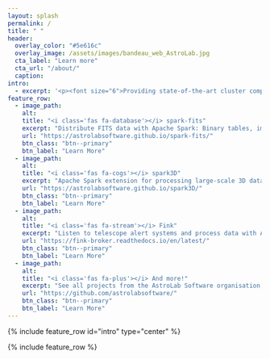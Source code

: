 ```yaml
---
layout: splash
permalink: /
title: " "
header:
  overlay_color: "#5e616c"
  overlay_image: /assets/images/bandeau_web_AstroLab.jpg
  cta_label: "Learn more"
  cta_url: "/about/"
  caption:
intro:
  - excerpt: '<p><font size="6">Providing state-of-the-art cluster computing software to overcome modern science challenges</font></p>'
feature_row:
  - image_path:
    alt:
    title: "<i class='fas fa-database'></i> spark-fits"
    excerpt: "Distribute FITS data with Apache Spark: Binary tables, images and more! API for Scala, Java, Python and R."
    url: "https://astrolabsoftware.github.io/spark-fits/"
    btn_class: "btn--primary"
    btn_label: "Learn More"
  - image_path:
    alt:
    title: "<i class='fas fa-cogs'></i> spark3D"
    excerpt: "Apache Spark extension for processing large-scale 3D data sets: Astrophysics, High Energy Physics, Meteorology, ..."
    url: "https://astrolabsoftware.github.io/spark3D/"
    btn_class: "btn--primary"
    btn_label: "Learn More"
  - image_path:
    alt:
    title: "<i class='fas fa-stream'></i> Fink"
    excerpt: "Listen to telescope alert systems and process data with Apache Spark Structured Streaming and Apache Kafka."
    url: "https://fink-broker.readthedocs.io/en/latest/"
    btn_class: "btn--primary"
    btn_label: "Learn More"
  - image_path:
    alt:
    title: "<i class='fas fa-plus'></i> And more!"
    excerpt: "See all projects from the AstroLab Software organisation, and join the effort!"
    url: "https://github.com/astrolabsoftware/"
    btn_class: "btn--primary"
    btn_label: "Learn More"
---
```


{% include feature_row id="intro" type="center" %}

{% include feature_row %}
